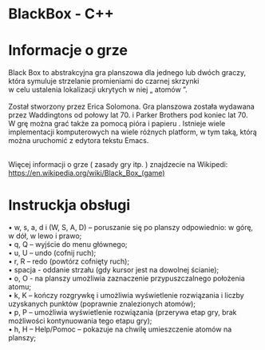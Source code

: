 # BlackBox - C++

# Informacje o grze
Black Box to abstrakcyjna gra planszowa dla jednego lub dwóch graczy, która symuluje strzelanie promieniami do czarnej skrzynki <br/>
w celu ustalenia lokalizacji ukrytych w niej „ atomów ”. <br/><br/>
Został stworzony przez Erica Solomona. Gra planszowa została wydawana przez Waddingtons od połowy lat 70. i Parker Brothers pod koniec lat 70.<br/>
W grę można grać także za pomocą pióra i papieru . Istnieje wiele implementacji komputerowych na wiele różnych platform, w tym taką, którą można uruchomić z edytora tekstu Emacs. <br/><br/>

Więcej informacji o grze ( zasady gry itp. ) znajdzecie na Wikipedi: https://en.wikipedia.org/wiki/Black_Box_(game)

# Instruckja obsługi
• w, s, a, d i (W, S, A, D) – poruszanie się po planszy odpowiednio: w górę, w dół, w lewo i
prawo;<br/>
• q, Q – wyjście do menu głównego;<br/>
• u, U – undo (cofnij ruch);<br/>
• r, R – redo (powtórz cofnięty ruch);<br/>
• spacja - oddanie strzału (gdy kursor jest na dowolnej ścianie);<br/>
• o, O - na planszy umożliwia zaznaczenie przypuszczalnego położenia atomu;<br/>
• k, K – kończy rozgrywkę i umożliwia wyświetlenie rozwiązania i liczby uzyskanych punktów
(poprawnie znalezionych atomów);<br/>
• p, P – umożliwia wyświetlenie rozwiązania (przerywa etap gry, brak możliwości kontynuowania
tego etapu gry);<br/>
• h, H – Help/Pomoc – pokazuje na chwilę umieszczenie atomów na planszy;
